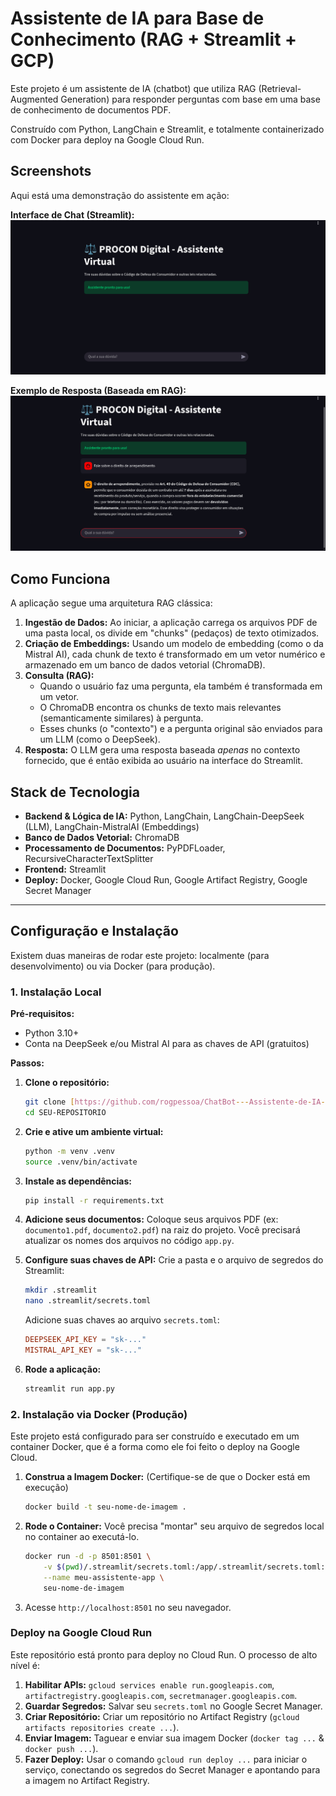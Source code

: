 # Assistente de IA para Base de Conhecimento (RAG + Streamlit + GCP)

Este projeto é um assistente de IA (chatbot) que utiliza RAG (Retrieval-Augmented Generation) para responder perguntas com base em uma base de conhecimento de documentos PDF.

Construído com Python, LangChain e Streamlit, e totalmente containerizado com Docker para deploy na Google Cloud Run.

## Screenshots

Aqui está uma demonstração do assistente em ação:

**Interface de Chat (Streamlit):**
![Interface de Chat do Assistente de IA](tela%20inicial.png)

**Exemplo de Resposta (Baseada em RAG):**
![Exemplo de Resposta do Assistente de IA](pergunta.png)


## Como Funciona

A aplicação segue uma arquitetura RAG clássica:

1.  **Ingestão de Dados:** Ao iniciar, a aplicação carrega os arquivos PDF de uma pasta local, os divide em "chunks" (pedaços) de texto otimizados.
2.  **Criação de Embeddings:** Usando um modelo de embedding (como o da Mistral AI), cada chunk de texto é transformado em um vetor numérico e armazenado em um banco de dados vetorial (ChromaDB).
3.  **Consulta (RAG):**
    * Quando o usuário faz uma pergunta, ela também é transformada em um vetor.
    * O ChromaDB encontra os chunks de texto mais relevantes (semanticamente similares) à pergunta.
    * Esses chunks (o "contexto") e a pergunta original são enviados para um LLM (como o DeepSeek).
4.  **Resposta:** O LLM gera uma resposta baseada *apenas* no contexto fornecido, que é então exibida ao usuário na interface do Streamlit.

## Stack de Tecnologia

* **Backend & Lógica de IA:** Python, LangChain, LangChain-DeepSeek (LLM), LangChain-MistralAI (Embeddings)
* **Banco de Dados Vetorial:** ChromaDB
* **Processamento de Documentos:** PyPDFLoader, RecursiveCharacterTextSplitter
* **Frontend:** Streamlit
* **Deploy:** Docker, Google Cloud Run, Google Artifact Registry, Google Secret Manager

---

## Configuração e Instalação

Existem duas maneiras de rodar este projeto: localmente (para desenvolvimento) ou via Docker (para produção).

### 1. Instalação Local

**Pré-requisitos:**
* Python 3.10+
* Conta na DeepSeek e/ou Mistral AI para as chaves de API (gratuitos)

**Passos:**

1.  **Clone o repositório:**
    ```bash
    git clone [https://github.com/rogpessoa/ChatBot---Assistente-de-IA-para-Base-de-Conhecimento.git](https://github.com/rogpessoa/ChatBot---Assistente-de-IA-para-Base-de-Conhecimento.git)
    cd SEU-REPOSITORIO
    ```

2.  **Crie e ative um ambiente virtual:**
    ```bash
    python -m venv .venv
    source .venv/bin/activate
    ```

3.  **Instale as dependências:**
    ```bash
    pip install -r requirements.txt
    ```

4.  **Adicione seus documentos:**
    Coloque seus arquivos PDF (ex: `documento1.pdf`, `documento2.pdf`) na raiz do projeto. Você precisará atualizar os nomes dos arquivos no código `app.py`.

5.  **Configure suas chaves de API:**
    Crie a pasta e o arquivo de segredos do Streamlit:
    ```bash
    mkdir .streamlit
    nano .streamlit/secrets.toml
    ```
    Adicione suas chaves ao arquivo `secrets.toml`:
    ```toml
    DEEPSEEK_API_KEY = "sk-..."
    MISTRAL_API_KEY = "sk-..."
    ```

6.  **Rode a aplicação:**
    ```bash
    streamlit run app.py
    ```

### 2. Instalação via Docker (Produção)

Este projeto está configurado para ser construído e executado em um container Docker, que é a forma como ele foi feito o deploy na Google Cloud.

1.  **Construa a Imagem Docker:**
    (Certifique-se de que o Docker está em execução)
    ```bash
    docker build -t seu-nome-de-imagem .
    ```

2.  **Rode o Container:**
    Você precisa "montar" seu arquivo de segredos local no container ao executá-lo.

    ```bash
    docker run -d -p 8501:8501 \
        -v $(pwd)/.streamlit/secrets.toml:/app/.streamlit/secrets.toml:ro \
        --name meu-assistente-app \
        seu-nome-de-imagem
    ```

3.  Acesse `http://localhost:8501` no seu navegador.

### Deploy na Google Cloud Run

Este repositório está pronto para deploy no Cloud Run. O processo de alto nível é:

1.  **Habilitar APIs:** `gcloud services enable run.googleapis.com`, `artifactregistry.googleapis.com`, `secretmanager.googleapis.com`.
2.  **Guardar Segredos:** Salvar seu `secrets.toml` no Google Secret Manager.
3.  **Criar Repositório:** Criar um repositório no Artifact Registry (`gcloud artifacts repositories create ...`).
4.  **Enviar Imagem:** Taguear e enviar sua imagem Docker (`docker tag ...` & `docker push ...`).
5.  **Fazer Deploy:** Usar o comando `gcloud run deploy ...` para iniciar o serviço, conectando os segredos do Secret Manager e apontando para a imagem no Artifact Registry.